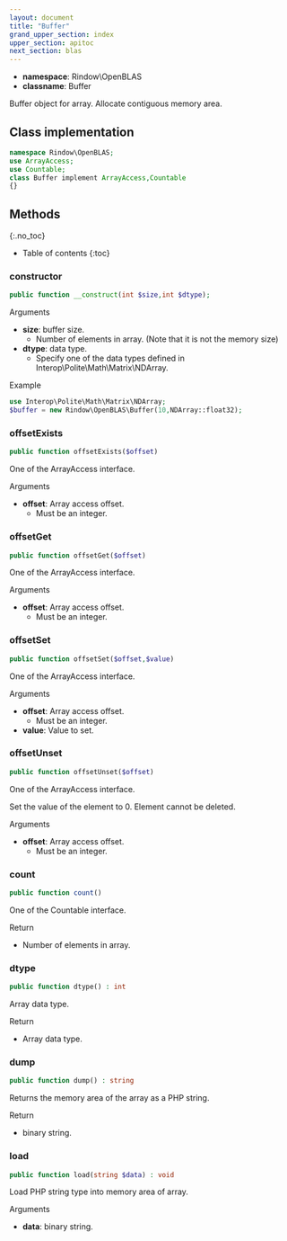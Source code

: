 ```yaml
---
layout: document
title: "Buffer"
grand_upper_section: index
upper_section: apitoc
next_section: blas
---
```

- **namespace**: Rindow\\OpenBLAS
- **classname**: Buffer

Buffer object for array. Allocate contiguous memory area.


Class implementation
--------------------
```php
namespace Rindow\OpenBLAS;
use ArrayAccess;
use Countable;
class Buffer implement ArrayAccess,Countable
{}
```

Methods
-------
{:.no_toc}
* Table of contents
{:toc}

### constructor
```php
public function __construct(int $size,int $dtype);
```

Arguments
- **size**: buffer size.
    - Number of elements in array. (Note that it is not the memory size)
- **dtype**: data type.
    - Specify one of the data types defined in Interop\\Polite\\Math\\Matrix\\NDArray.

Example
```php
use Interop\Polite\Math\Matrix\NDArray;
$buffer = new Rindow\OpenBLAS\Buffer(10,NDArray::float32);
```

### offsetExists
```php
public function offsetExists($offset)
```
One of the ArrayAccess interface.

Arguments
- **offset**: Array access offset.
    - Must be an integer.

### offsetGet
```php
public function offsetGet($offset)
```
One of the ArrayAccess interface.

Arguments
- **offset**: Array access offset.
    - Must be an integer.

### offsetSet
```php
public function offsetSet($offset,$value)
```
One of the ArrayAccess interface.

Arguments
- **offset**: Array access offset.
    - Must be an integer.
- **value**: Value to set.

### offsetUnset
```php
public function offsetUnset($offset)
```
One of the ArrayAccess interface.

Set the value of the element to 0. Element cannot be deleted.

Arguments
- **offset**: Array access offset.
    - Must be an integer.

### count
```php
public function count()
```
One of the Countable interface.

Return
- Number of elements in array.

### dtype
```php
public function dtype() : int
```
Array data type.

Return
- Array data type.

### dump
```php
public function dump() : string
```
Returns the memory area of the array as a PHP string.

Return
- binary string.

### load
```php
public function load(string $data) : void
```
Load PHP string type into memory area of array.

Arguments
- **data**: binary string.
